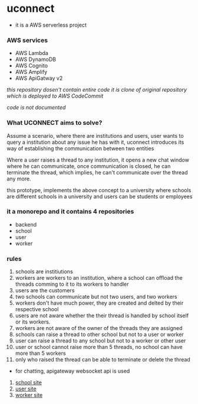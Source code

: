 # uconnect

- it is a AWS serverless project

### AWS services
- AWS Lambda
- AWS DynamoDB
- AWS Cognito
- AWS Amplify
- AWS ApiGatway v2

_this repository dosen't contain entire code it is clone of original repository which is deployed to AWS CodeCommit_


_code is not documented_


### What UCONNECT aims to solve?

Assume a scenario, where there are institutions and users, user wants to query a institution about any issue he has with it, uconnect introduces its way of establishing the communication between two entities

Where a user raises a thread to any institution, it opens a new chat window where he can communicate, once communication is closed, he can terminate the thread, which implies, he can't communicate over the thread any more.


this prototype, implements the above concept to a university where schools are different schools in a university and users can be students or employees

### it a monorepo and it contains 4 repositories
- backend
- school
- user
- worker

### rules
1. schools are institiutions
2. workers are workers to an institution, where a school can offload the threads comming to it to its workers to handler
3. users are the customers
4. two schools can communicate but not two users, and two workers
5. workers don't have much power, they are created and delted by their respective school
6. users are not aware whether the their thread is handled by school itself or its workers.
7. workers are not aware of the owner of the threads they are assigned
8. schools can raise a thread to other school but not to a user or worker
9. user can raise a thread to any school but not to a worker or other user
10. user or school cannot raise more than 5 threads, no school can have more than 5 workers
11. only who raised the thread can be able to terminate or delete the thread


- for chatting, apigateway websocket api is used

1. [school site](https://master.d2o6e9tfkviwr.amplifyapp.com)
2. [user site](https://master.d19x078zwvk3k5.amplifyapp.com)
3. [worker site](https://master.d1v8mwchabb9qk.amplifyapp.com)

